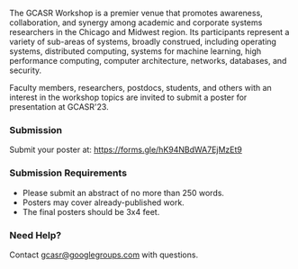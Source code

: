 The GCASR Workshop is a premier venue that promotes awareness, collaboration, and synergy among academic and corporate systems researchers in the Chicago and Midwest region. Its participants represent a variety of sub-areas of systems, broadly construed, including operating systems, distributed computing, systems for machine learning, high performance computing, computer architecture, networks, databases, and security.

Faculty members, researchers, postdocs, students, and others with an interest in the workshop topics are invited to submit a poster for presentation at GCASR'23.

### Submission

Submit your poster at: <https://forms.gle/hK94NBdWA7EjMzEt9>

### Submission Requirements

- Please submit an abstract of no more than 250 words.
- Posters may cover already-published work.
- The final posters should be 3x4 feet.

### Need Help?

Contact [gcasr@googlegroups.com](mailto:gcasr@googlegroups.com) with questions.
